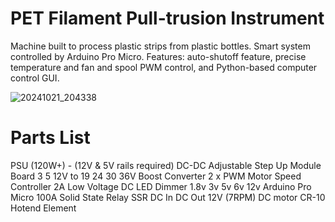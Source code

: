 # PET Filament Pull-trusion Instrument
Machine built to process plastic strips from plastic bottles. 
Smart system controlled by Arduino Pro Micro. 
Features: auto-shutoff feature, precise temperature and fan and spool PWM control, and Python-based computer control GUI.


![20241021_204338](https://github.com/user-attachments/assets/871f1c86-f08a-46e5-af2d-5ad3869d2c06)

# Parts List
PSU (120W+) - (12V & 5V rails required)
DC-DC Adjustable Step Up Module Board 3 5 12V to 19 24 30 36V Boost Converter
2 x PWM Motor Speed Controller 2A Low Voltage DC LED Dimmer 1.8v 3v 5v 6v 12v
Arduino Pro Micro
100A Solid State Relay SSR DC In DC Out
12V (7RPM) DC motor
CR-10 Hotend Element

